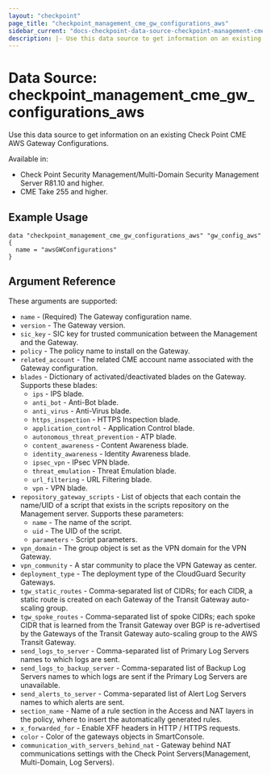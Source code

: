```yaml
---
layout: "checkpoint"
page_title: "checkpoint_management_cme_gw_configurations_aws"
sidebar_current: "docs-checkpoint-data-source-checkpoint-management-cme-gw-configurations-aws"
description: |- Use this data source to get information on an existing Check Point CME AWS Gateway Configurations.
---
```


# Data Source: checkpoint_management_cme_gw_configurations_aws

Use this data source to get information on an existing Check Point CME AWS Gateway Configurations.

Available in:

- Check Point Security Management/Multi-Domain Security Management Server R81.10 and higher.
- CME Take 255 and higher.

## Example Usage

```hcl
data "checkpoint_management_cme_gw_configurations_aws" "gw_config_aws" {
  name = "awsGWConfigurations"
}
```

## Argument Reference

These arguments are supported:

* `name` - (Required) The Gateway configuration name.
* `version` - The Gateway version.
* `sic_key` - SIC key for trusted communication between the Management and the Gateway.
* `policy` - The policy name to install on the Gateway.
* `related_account` - The related CME account name associated with the Gateway configuration.
* `blades` - Dictionary of activated/deactivated blades on the Gateway. Supports these blades:
    * `ips` - IPS blade.
    * `anti_bot` - Anti-Bot blade.
    * `anti_virus` - Anti-Virus blade.
    * `https_inspection` - HTTPS Inspection blade.
    * `application_control` - Application Control blade.
    * `autonomous_threat_prevention` - ATP blade.
    * `content_awareness` - Content Awareness blade.
    * `identity_awareness` - Identity Awareness blade.
    * `ipsec_vpn` - IPsec VPN blade.
    * `threat_emulation` - Threat Emulation blade.
    * `url_filtering` - URL Filtering blade.
    * `vpn` - VPN blade.
* `repository_gateway_scripts` - List of objects that each contain the name/UID of a script that exists in the scripts
  repository on the Management server. Supports these parameters:
    * `name` - The name of the script.
    * `uid` - The UID of the script.
    * `parameters` - Script parameters.
* `vpn_domain` - The group object is set as the VPN domain for the VPN Gateway.
* `vpn_community` - A star community to place the VPN Gateway as center.
* `deployment_type` - The deployment type of the CloudGuard Security Gateways.
* `tgw_static_routes` - Comma-separated list of CIDRs; for each CIDR, a static route is created on each Gateway of the
  Transit Gateway auto-scaling group.
* `tgw_spoke_routes` - Comma-separated list of spoke CIDRs; each spoke CIDR that is learned from the Transit Gateway
  over BGP is re-advertised by the Gateways of the Transit Gateway auto-scaling group to the AWS Transit Gateway.
* `send_logs_to_server` - Comma-separated list of Primary Log Servers names to which logs are sent.
* `send_logs_to_backup_server` - Comma-separated list of Backup Log Servers names to which logs are sent if the Primary
  Log Servers are unavailable.
* `send_alerts_to_server` - Comma-separated list of Alert Log Servers names to which alerts are sent.
* `section_name` - Name of a rule section in the Access and NAT layers in the policy, where to insert the automatically generated rules.
* `x_forwarded_for` - Enable XFF headers in HTTP / HTTPS requests.
* `color` - Color of the gateways objects in SmartConsole.
* `communication_with_servers_behind_nat` - Gateway behind NAT communications settings with the Check Point Servers(Management, Multi-Domain, Log Servers).